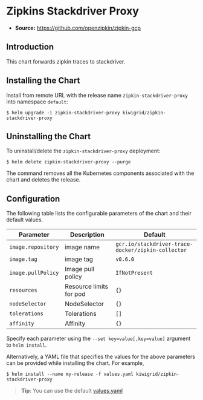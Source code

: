 # Zipkins Stackdriver Proxy

- **Source:** https://github.com/openzipkin/zipkin-gcp

## Introduction

This chart forwards zipkin traces to stackdriver.

## Installing the Chart

Install from remote URL with the release name `zipkin-stackdriver-proxy` into namespace `default`:

```console
$ helm upgrade -i zipkin-stackdriver-proxy kiwigrid/zipkin-stackdriver-proxy
```

## Uninstalling the Chart

To uninstall/delete the `zipkin-stackdriver-proxy` deployment:

```console
$ helm delete zipkin-stackdriver-proxy --purge
```

The command removes all the Kubernetes components associated with the chart and deletes the release.

## Configuration

The following table lists the configurable parameters of the chart and their default values.

| Parameter                         | Description                             | Default                                                                                     |
| --------------------------------- | --------------------------------------  | ---------------------------------------------------------                                   |
| `image.repository`                           | image name                        | `gcr.io/stackdriver-trace-docker/zipkin-collector`                                                        |
| `image.tag`                        | image tag                      | `v0.6.0`                                                                                      |
| `image.pullPolicy`                 | Image pull policy                       | `IfNotPresent`                                                                              |
| `resources`                    | Resource limits for pod             | `{}`                                   |
| `nodeSelector`                 | NodeSelector                                 | `{}`                                   |
| `tolerations`                  | Tolerations                                  | `[]`                                   |
| `affinity`                     | Affinity                                     | `{}`                                   |


Specify each parameter using the `--set key=value[,key=value]` argument to `helm install`.

Alternatively, a YAML file that specifies the values for the above parameters can be provided while installing the chart. For example,

```console
$ helm install --name my-release -f values.yaml kiwigrid/zipkin-stackdriver-proxy
```

> **Tip**: You can use the default [values.yaml](values.yaml)
